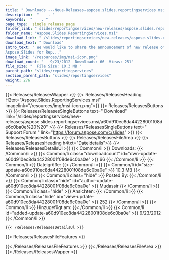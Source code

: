 ```yaml
---
title: " Downloads ---Neue-Releases-aspose.slides.reportingservices.msi . "
description:  "    . " 
keywords:  "    . " 
page_type:  single_release_page
folder_link: " slides/reportingservices/new-releases/aspose.slides.reportingservices.msi/"
folder_name: "Aspose.Slides.ReportingServices.msi"
download_link: " /slides/reportingservices/new-releases/aspose.slides.reportingservices.msi/a60d910ec8da44228001f08de6c0ba0e"
download_text: " Download"
Intro_text: " We would like to share the announcement of new release of
Aspose.Slides for Rep..."
image_link: "/resources/img/msi-icon.png"
download_count: "   9/23/2012  Downloads: 66  Views: 251"
file_size: "  File Size: 10.3 MB "
parent_path: "slides/reportingservices"
section_parent_path: "slides/reportingservices"
weight: 276
---
```


{{< Releases/ReleasesWapper >}}
  {{< Releases/ReleasesHeading H2txt="Aspose.Slides.ReportingServices.msi" imagelink="/resources/img/msi-icon.png">}}
  {{< Releases/ReleasesButtons >}}
    {{< Releases/ReleasesSingleButtons text=" Download" link="/slides/reportingservices/new-releases/aspose.slides.reportingservices.msi/a60d910ec8da44228001f08de6c0ba0e%20%20" >}}
    {{< Releases/ReleasesSingleButtons text=" Support Forum " link="https://forum.aspose.com/c/slides" >}}
  {{< Releases/ReleasesButtons >}}
  {{< Releases/ReleasesFileArea >}}
    {{< Releases/ReleasesHeading h4txt="Dateidetails">}}
    {{< Releases/ReleasesDetailsUl >}}
            {{< Common/li >}} Downloads: {{< /Common/li >}}
      {{< Common/li class="downloadcount" id="dwn-update-a60d910ec8da44228001f08de6c0ba0e" >}} 66 {{< /Common/li >}}
      {{< Common/li >}} Dateigröße: {{< /Common/li >}}
      {{< Common/li id="size-update-a60d910ec8da44228001f08de6c0ba0e" >}} 10.3 MB {{< /Common/li >}} 
      {{< Common/li  class="hide" >}} Posted By: {{< /Common/li >}} 
      {{< Common/li class="hide" id="author-update-a60d910ec8da44228001f08de6c0ba0e" >}} Mudassir {{< /Common/li >}}
      {{< Common/li class="hide" >}} Ansichten: {{< /Common/li >}}
      {{< Common/li class="hide" id="view-update-a60d910ec8da44228001f08de6c0ba0e" >}} 252 {{< /Common/li >}}
      {{< Common/li >}} Hinzugefügt am: {{< /Common/li >}}
      {{< Common/li id="added-update-a60d910ec8da44228001f08de6c0ba0e" >}} 9/23/2012 {{< /Common/li >}} 

    {{< /Releases/ReleasesDetailsUl >}}

  {{< Releases/ReleasesFileFeatures >}}
      
  {{< /Releases/ReleasesFileFeatures >}}
 {{< /Releases/ReleasesFileArea >}}
{{< /Releases/ReleasesWapper >}}




